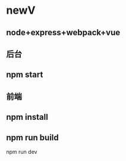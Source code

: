 # newV
node+express+webpack+vue
-----
后台
------
npm start
------
前端
------
npm install
------
npm run build
------
npm run dev
